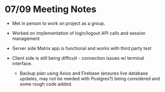 # 07/09 Meeting Notes

- Met in person to work on project as a group.

- Worked on implementation of login/logout API calls and session management

- Server side Matrix app is functional and works with third party test 

- Client side is still being difficult - connection issues w/ terminal interface.
  - Backup plan using Axios and Firebase (ensures live database updates, may not be needed with Postgres?) being considered and some rough code added.